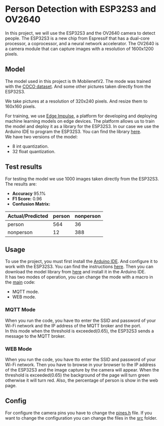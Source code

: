 # Person Detection with ESP32S3 and OV2640

In this project, we will use the ESP32S3 and the OV2640 camera to detect people. The ESP32S3 is a new chip from 
Espressif that has a dual-core processor, a coprocessor, and a neural network accelerator. 
The OV2640 is a camera module that can capture images with a resolution of 1600x1200 pixels.

## Model

The model used in this project is th MobilenetV2. The mode was trained
with the [COCO dataset](https://cocodataset.org/#home). And some other pictures
taken directly from the ESP32S3.

We take pictures at a resolution of 320x240 pixels. And resize them to 160x160 pixels.

For training, we use [Edge Impulse](https://www.edgeimpulse.com/), a platform for developing and deploying
machine learning models on edge devices. The platform allows us to train the model and deploy it as a library
for the ESP32S3. In our case we use the Arduino IDE to program the ESP32S3. You can find the library
[here](model-zoo).  
We have two versions of the model:
* 8 int quantization.
* 32 float quantization.


## Test results

For testing the model we use 1000 images taken directly from the ESP32S3.
The results are:
- **Accuracy**  95.1%
- **F1 Score:** 0.96
- **Confusion Matrix:**

| Actual/Predicted | person | nonperson |
|------------------|--------|-----------|
| person           | 564    | 36        |
| nonperson        | 12     | 388       |




## Usage

To use the project, you must first install the [Arduino IDE](https://www.arduino.cc/en/software). 
And configure it to work with the ESP32S3. You can find the instructions [here](https://www.luisllamas.es/como-programar-esp32-con-el-ide-de-arduino/).
Then you can download the model library from [here](model-zoo) and install it in the Arduino IDE.  
It has two modes of operation, you can change the mode with a macro in the [main](main/main.ino) code:
* MQTT mode.
* WEB mode.

### MQTT Mode

When you run the code, you have tto enter the SSID and password of your Wi-Fi network and the
IP address of the MQTT broker and the port.  
In this mode when the threshold is exceeded(0.65), the ESP32S3 sends a message to the MQTT broker.

### WEB Mode

When you run the code, you have tto enter the SSID and password of your Wi-Fi network. Then you have to 
browse in your browser to the IP address of the ESP32S3 and the image capture by the camera will appear.
When the threshold is exceeded(0.65) the background of the page will turn green otherwise it will turn red.
Also, the percentage of person is show in the web page.


## Config

For configure the camera pins you have to change the [pines.h](main/pines.h) file.
If you want to change the configuration you can change the files in the [src](main/src) folder. 



